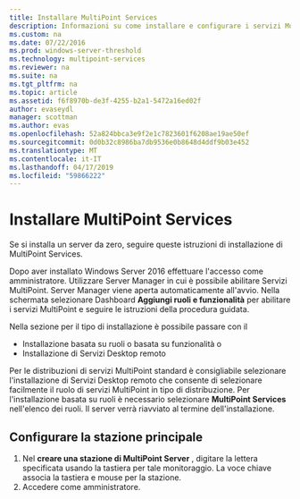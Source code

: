```yaml
---
title: Installare MultiPoint Services
description: Informazioni su come installare e configurare i servizi MultiPoint in Windows Server 2016
ms.custom: na
ms.date: 07/22/2016
ms.prod: windows-server-threshold
ms.technology: multipoint-services
ms.reviewer: na
ms.suite: na
ms.tgt_pltfrm: na
ms.topic: article
ms.assetid: f6f8970b-de3f-4255-b2a1-5472a16ed02f
author: evaseydl
manager: scottman
ms.author: evas
ms.openlocfilehash: 52a824bbca3e9f2e1c7823601f6208ae19ae50ef
ms.sourcegitcommit: 0d0b32c8986ba7db9536e0b8648d4ddf9b03e452
ms.translationtype: MT
ms.contentlocale: it-IT
ms.lasthandoff: 04/17/2019
ms.locfileid: "59866222"
---
```

# <a name="install-multipoint-services"></a>Installare MultiPoint Services
Se si installa un server da zero, seguire queste istruzioni di installazione di MultiPoint Services.  

Dopo aver installato Windows Server 2016 effettuare l'accesso come amministratore. Utilizzare Server Manager in cui è possibile abilitare Servizi MultiPoint. Server Manager viene aperta automaticamente all'avvio. Nella schermata selezionare Dashboard **Aggiungi ruoli e funzionalità** per abilitare i servizi MultiPoint e seguire le istruzioni della procedura guidata.

Nella sezione per il tipo di installazione è possibile passare con il 
- Installazione basata su ruoli o basata su funzionalità o
- Installazione di Servizi Desktop remoto

Per le distribuzioni di servizi MultiPoint standard è consigliabile selezionare l'installazione di Servizi Desktop remoto che consente di selezionare facilmente il ruolo di servizi MultiPoint in tipo di distribuzione. Per l'installazione basata su ruoli è necessario selezionare **MultiPoint Services** nell'elenco dei ruoli. Il server verrà riavviato al termine dell'installazione.  
  
## <a name="configure-your-primary-station"></a>Configurare la stazione principale  
  
1.  Nel **creare una stazione di MultiPoint Server** , digitare la lettera specificata usando la tastiera per tale monitoraggio. La voce chiave associa la tastiera e mouse per la stazione.  
2.  Accedere come amministratore.  